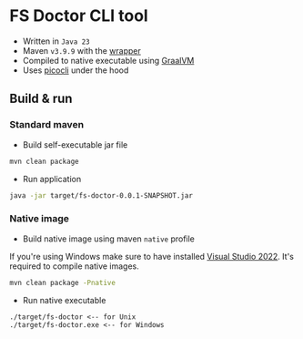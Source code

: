 # FS Doctor CLI tool

* Written in `Java 23`
* Maven `v3.9.9` with the [wrapper](https://maven.apache.org/wrapper/)
* Compiled to native executable using [GraalVM](https://www.graalvm.org/)
* Uses [picocli](https://picocli.info/) under the hood

## Build & run

### Standard maven

* Build self-executable jar file
```bash
mvn clean package
```

* Run application
```bash
java -jar target/fs-doctor-0.0.1-SNAPSHOT.jar
```

### Native image

* Build native image using maven `native` profile

If you're using Windows make sure to have installed [Visual Studio 2022](https://visualstudio.microsoft.com/downloads/).
It's required to compile native images.

```bash
mvn clean package -Pnative
```

* Run native executable
```
./target/fs-doctor <-- for Unix
./target/fs-doctor.exe <-- for Windows
```
